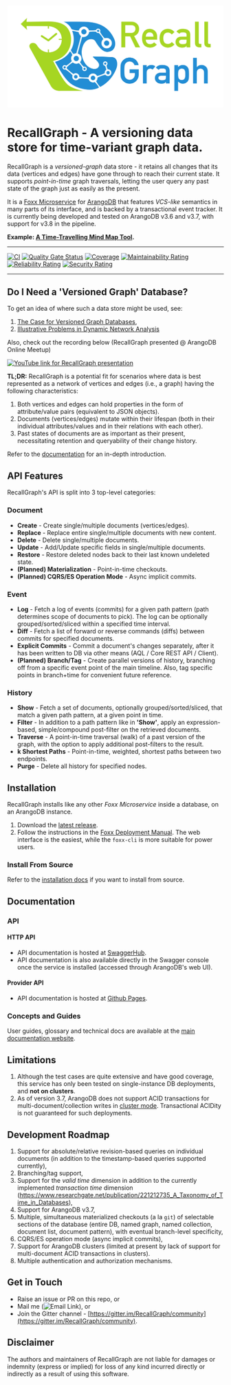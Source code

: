 ![Logo](assets/Rg-1-bg.jpg)

# RecallGraph - A versioning data store for time-variant graph data.
RecallGraph is a _versioned-graph_ data store - it retains all changes that its data (vertices and edges) have gone
through to reach their current state. It supports _point-in-time_ graph traversals, letting the user query any past
state of the graph just as easily as the present.

It is a [Foxx Microservice](https://www.arangodb.com/why-arangodb/foxx/) for [ArangoDB](https://www.arangodb.com/) that
features _VCS-like_ semantics in many parts of its interface, and is backed by a transactional event tracker. It is
currently being developed and tested on ArangoDB v3.6 and v3.7, with support for v3.8 in the pipeline.

**Example: [A Time-Travelling Mind Map Tool](https://hivemind-git-development-adityamukho.vercel.app/).**

---

[![CI](https://github.com/RecallGraph/RecallGraph/actions/workflows/main.yml/badge.svg)](https://github.com/RecallGraph/RecallGraph/actions/workflows/main.yml)
[![Quality Gate Status](https://sonarcloud.io/api/project_badges/measure?project=adityamukho_evstore&metric=alert_status)](https://sonarcloud.io/dashboard?id=adityamukho_evstore)
[![Coverage](https://sonarcloud.io/api/project_badges/measure?project=adityamukho_evstore&metric=coverage)](https://sonarcloud.io/component_measures?id=adityamukho_evstore&metric=coverage)
[![Maintainability Rating](https://sonarcloud.io/api/project_badges/measure?project=adityamukho_evstore&metric=sqale_rating)](https://sonarcloud.io/dashboard?id=adityamukho_evstore)
[![Reliability Rating](https://sonarcloud.io/api/project_badges/measure?project=adityamukho_evstore&metric=reliability_rating)](https://sonarcloud.io/dashboard?id=adityamukho_evstore)
[![Security Rating](https://sonarcloud.io/api/project_badges/measure?project=adityamukho_evstore&metric=security_rating)](https://sonarcloud.io/dashboard?id=adityamukho_evstore)

---

## Do I Need a 'Versioned Graph' Database?
To get an idea of where such a data store might be used, see:

1. [The Case for Versioned Graph Databases](https://adityamukho.com/the-case-for-versioned-graph-databases/),
1. [Illustrative Problems in Dynamic Network Analysis](https://en.wikipedia.org/wiki/Dynamic_network_analysis#Illustrative_problems_that_people_in_the_DNA_area_work_on)

Also, check out the recording below (RecallGraph presented @ ArangoDB Online Meetup)

[![YouTube link for RecallGraph presentation](http://img.youtube.com/vi/UP2KDQ_kL4I/0.jpg)](http://www.youtube.com/watch?v=UP2KDQ_kL4I "RecallGraph Presented @ ArangoDB Online Meetup")

**TL;DR:** RecallGraph is a potential fit for scenarios where data is best represented as a network of vertices and edges (i.e., a graph) having the following characteristics:
1. Both vertices and edges can hold properties in the form of attribute/value pairs (equivalent to JSON objects).
1. Documents (vertices/edges) mutate within their lifespan (both in their individual attributes/values and in their relations with each other).
1. Past states of documents are as important as their present, necessitating retention and queryability of their change history.

Refer to the [documentation](https://docs.recallgraph.tech/) for an in-depth introduction.

## API Features
RecallGraph's API is split into 3 top-level categories:

### Document
- **Create** - Create single/multiple documents (vertices/edges).
- **Replace** - Replace entire single/multiple documents with new content.
- **Delete** - Delete single/multiple documents.
- **Update** - Add/Update specific fields in single/multiple documents.
- **Restore** - Restore deleted nodes back to their last known undeleted state.
- **(Planned) Materialization** - Point-in-time checkouts.
- **(Planned) CQRS/ES Operation Mode** - Async implicit commits.

### Event
- **Log** - Fetch a log of events (commits) for a given path pattern (path determines scope of documents to pick). The log can be optionally grouped/sorted/sliced within a specified time interval.
- **Diff** - Fetch a list of forward or reverse commands (diffs) between commits for specified documents.
- **Explicit Commits** - Commit a document's changes separately, after it has been written to DB via other means (AQL / Core REST API / Client).
- **(Planned) Branch/Tag** - Create parallel versions of history, branching off from a specific event point of the main timeline. Also, tag specific points in branch+time for convenient future reference.

### History
- **Show** - Fetch a set of documents, optionally grouped/sorted/sliced, that match a given path pattern, at a given point in time.
- **Filter** - In addition to a path pattern like in **'Show'**, apply an expression-based, simple/compound post-filter on the retrieved documents.
- **Traverse** - A point-in-time traversal (walk) of a past version of the graph, with the option to apply additional post-filters to the result.
- **k Shortest Paths** - Point-in-time, weighted, shortest paths between two endpoints.
- **Purge** - Delete all history for specified nodes.

## Installation
RecallGraph installs like any other _Foxx Microservice_ inside a database, on an ArangoDB instance.

1. Download the [latest release](https://github.com/RecallGraph/RecallGraph/releases).
2. Follow the instructions in the [Foxx Deployment Manual](https://www.arangodb.com/docs/3.7/foxx-deployment.html). The
   web interface is the easiest, while the `foxx-cli` is more suitable for power users.

### Install From Source
Refer to the [installation docs](https://docs.recallgraph.tech/working-with-recallgraph/installation#from-source) if you want to install from source.

## Documentation

### API
#### HTTP API
- API documentation is hosted at [SwaggerHub](https://app.swaggerhub.com/apis-docs/RecallGraph/RecallGraph/1.0.0#/).
- API documentation is also available directly in the Swagger console once the service is installed (accessed through ArangoDB's web UI).

#### Provider API
- API documentation is hosted at [Github Pages](https://recallgraph.github.io/RecallGraph/lib/handlers/providers.html).

### Concepts and Guides
User guides, glossary and technical docs are available at the [main documentation website](https://docs.recallgraph.tech/).

## Limitations

1. Although the test cases are quite extensive and have good coverage, this service has only been tested on
   single-instance DB deployments, and **not on clusters**.
2. As of version 3.7, ArangoDB does not support ACID transactions for multi-document/collection writes
   in [cluster mode](https://www.arangodb.com/docs/3.7/transactions-limitations.html#in-clusters). Transactional ACIDity
   is not guaranteed for such deployments.

## Development Roadmap
1. Support for absolute/relative revision-based queries on individual documents (in addition to the timestamp-based queries supported currently),
1. Branching/tag support,
1. Support for the _valid time_ dimension in addition to the currently implemented _transaction time_ dimension (https://www.researchgate.net/publication/221212735_A_Taxonomy_of_Time_in_Databases),
1. Support for ArangoDB v3.7,
1. Multiple, simultaneous materialized checkouts (a la `git`) of selectable sections of the database (entire DB, named graph, named collection, document list, document pattern), with eventual branch-level specificity,
1. CQRS/ES operation mode (async implicit commits),
1. Support for ArangoDB clusters (limited at present by lack of support for multi-document ACID transactions in clusters).
1. Multiple authentication and authorization mechanisms.

## Get in Touch
- Raise an issue or PR on this repo, or
- Mail me (![Email Link](http://safemail.justlikeed.net/e/aa7232bbfc22c7580ae7a4b561562e0b.png)), or
- Join the Gitter channel - [https://gitter.im/RecallGraph/community](https://gitter.im/RecallGraph/community).

## Disclaimer
The authors and maintainers of RecallGraph are not liable for damages or indemnity (express or implied) for loss of any kind incurred directly or indirectly as a result of using this software.
